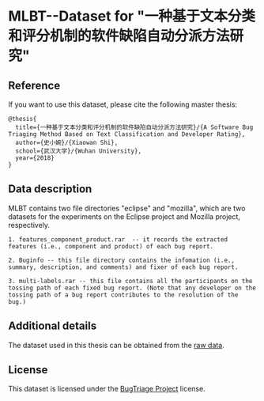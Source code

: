 # MLBT--Dataset for "一种基于文本分类和评分机制的软件缺陷自动分派方法研究"

## Reference

If you want to use this dataset, please cite the following master thesis:

```
@thesis{
  title={一种基于文本分类和评分机制的软件缺陷自动分派方法研究}/{A Software Bug Triaging Method Based on Text Classification and Developer Rating},
  author={史小婉}/{Xiaowan Shi},
  school={武汉大学}/{Wuhan University},
  year={2018}
}
```

## Data description

MLBT contains two file directories "eclipse" and "mozilla", which are two datasets for the experiments on the Eclipse project and Mozilla project, respectively. 

```
1. features_component_product.rar  -- it records the extracted features (i.e., component and product) of each bug report.

2. Buginfo -- this file directory contains the infomation (i.e., summary, description, and comments) and fixer of each bug report.

3. multi-labels.rar -- this file contains all the participants on the tossing path of each fixed bug report. (Note that any developer on the tossing path of a bug report contributes to the resolution of the bug.)
```

## Additional details

The dataset used in this thesis can be obtained from the [raw data](https://github.com/ssea-lab/BugTriage/tree/master/raw%20data).

## License

This dataset is licensed under the [BugTriage Project](https://github.com/ssea-lab/BugTriage/blob/master/LICENSE) license.

